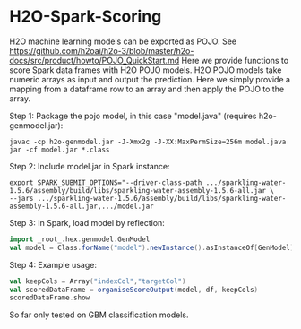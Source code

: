 # H2O-Spark-Scoring
H2O machine learning models can be exported as POJO.
See https://github.com/h2oai/h2o-3/blob/master/h2o-docs/src/product/howto/POJO_QuickStart.md
Here we provide functions to score Spark data frames with H2O POJO models.
H2O POJO models take numeric arrays as input and output the prediction. Here we simply provide
a mapping from a dataframe row to an array and then apply the POJO to the array.

Step 1: Package the pojo model, in this case "model.java" (requires h2o-genmodel.jar):
```
javac -cp h2o-genmodel.jar -J-Xmx2g -J-XX:MaxPermSize=256m model.java
jar -cf model.jar *.class
```

Step 2: Include model.jar in Spark instance:
```
export SPARK_SUBMIT_OPTIONS="--driver-class-path .../sparkling-water-1.5.6/assembly/build/libs/sparkling-water-assembly-1.5.6-all.jar \
--jars .../sparkling-water-1.5.6/assembly/build/libs/sparkling-water-assembly-1.5.6-all.jar,.../model.jar
```

Step 3: In Spark, load model by reflection:
```scala
import _root_.hex.genmodel.GenModel
val model = Class.forName("model").newInstance().asInstanceOf[GenModel]
```

Step 4: Example usage:
```scala
val keepCols = Array("indexCol","targetCol")
val scoredDataFrame = organiseScoreOutput(model, df, keepCols)
scoredDataFrame.show
```
So far only tested on GBM classification models. 
